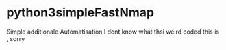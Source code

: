 # python3simpleFastNmap
Simple additionale Automatisation 
I dont know what thsi weird coded this is , sorry 

